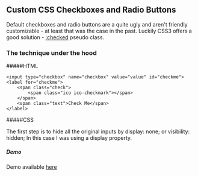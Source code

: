 ## Custom CSS Checkboxes and Radio Buttons

Default checkboxes and radio buttons are a quite ugly and aren't friendly customizable - at least that was the case in the past. Luckily CSS3 offers a good solution - <a href="http://www.w3.org/TR/selectors/#checked" target="_blank">:checked</a> pseudo class.

### The technique under the hood

#####HTML

```
<input type="checkbox" name="checkbox" value="value" id="checkme">
<label for="checkme">
    <span class="check">
        <span class="ico ico-checkmark"></span>
    </span>
    <span class="text">Check Me</span>
</label>
```

#####CSS

The first step is to hide all the original inputs by display: none; or visibility: hidden; In this case I was using a display property.


##### Demo

Demo available <a href="http://milanbrankovic.com/custom-css-checkboxes/" target="_blank">here</a>

